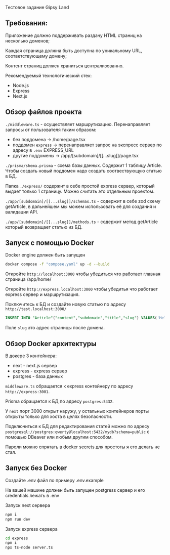 Тестовое задание Gipsy Land

## Требования:

Приложение должно поддерживать раздачу HTML страниц на несколько доменов;

Каждая страница должна быть доступна по уникальному URL, соответствующему домену;

Контент страниц должен храниться централизованно.

Рекомендуемый технологический стек:

- Node.js
- Express
- Next.js


## Обзор файлов проекта

`./middleware.ts` - осуществляет маршрутизацию. Перенаправляет запросы от пользователя таким образом:
- без поддомена -> /home/page.tsx
- поддомен `express` -> перенаправляет запрос на экспресс сервер по адресу в `.env` EXPRESS_URL
- другие поддомены -> /app/[subdomain]/[[...slug]]/page.tsx

`./prisma/shema.prisma` - схема базы данных. Содержит 1 таблицу Article. Чтобы создать новый поддомен надо создать соотвествующую статью в БД. 

Папка `./express/`  содержит в себе простой express сервер, который выдает только 1 страницу. Можно считать это отдельным проектом. 

`./app/[subdomain]/[[...slug]]/schemas.ts` - содержит в себе zod схему getArticle, в дальнейшем мы можем использовать её для создания и валидации API.

`./app/[subdomain]/[[...slug]]/methods.ts` - содержит метод getArticle который возвращает статью из БД.


## Запуск с помощью Docker 

Docker engine должен быть запущен
```sh 
docker compose -f "compose.yaml" up -d --build 
```
Откройте `http://localhost:3000` чтобы убедиться что работает главная страница /app/home/

Откройте `http://express.localhost:3000` чтобы убедитья что работает express сервер и маршрутизация. 

Поключитесь к БД и создайте новую статью по адресу `http://test.localhost:3000/`
```sql
INSERT INTO "Article"("content","subdomain","title","slug") VALUES('Hello world','test','Hello world','/');
```
Поле `slug` это адрес страницы после домена.

## Обзор Docker архитектуры

В докере 3 контейнера:
- next  - next.js сервер
- express - express сервер
- postgres - база данных

`middleware.ts` обращается к express контейнеру по адресу `http://express:3001`.

Prisma обращается к БД по адресу `postgres:5432`.

У `next` порт 3000 открыт наружу, у остальных контейнеров порты открыты только для хоста в целях безопасности. 

Подключиться к БД для редактирования статей можно по адресу `postgresql://postgres:qwerty@localhost:5432/mydb?schema=public` с помощью DBeaver или любым другим способом.

Пароли можно спрятать в docker secrets для простоты я его делать не стал.

## Запуск без Docker

Создайте .env файл по примеру .env.example

На вашей машине должен быть запущен postgress сервер и его credentials лежать в .env

Запуск next сервера
```sh
npm i
npm run dev
```
Запуск express сервера
```sh
cd express
npm i
npx ts-node server.ts
```